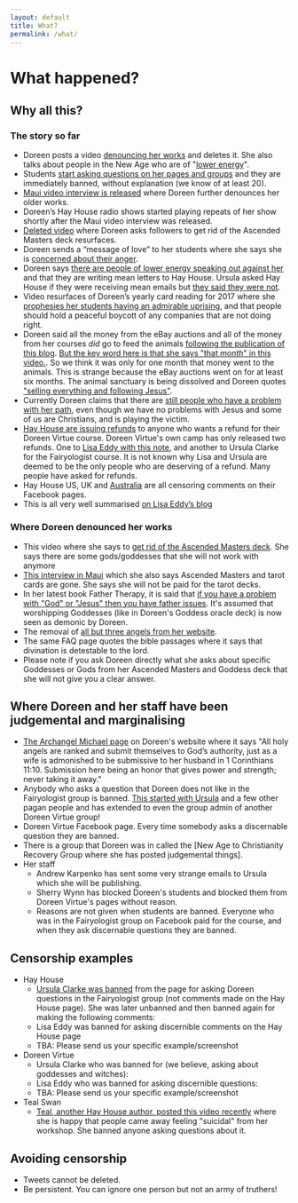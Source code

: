 ```yaml
---
layout: default
title: What?
permalink: /what/
---
```


# What happened?
## Why all this?

### The story so far
  * Doreen posts a video [denouncing her works](https://www.youtube.com/watch?v=SSzoATQ-dyo&feature=youtu.be&t=626
) and deletes it. She also talks about people in the New Age who are of "[lower energy](https://youtu.be/SSzoATQ-dyo?t=1410)".
  * Students [start asking questions on her pages and groups](thecelticfairy.com/2017/09/06/an-open-letter-to-doreen-virtue/) and they are immediately banned, without explanation (we know of at least 20).
  * [Maui video interview is released](https://www.youtube.com/watch?v=SSzoATQ-dyo&feature=youtu.be&t=626) where Doreen further denounces her older works.
  * Doreen’s Hay House radio shows started playing repeats of her show shortly after the Maui video interview was released.
  * [Deleted video](https://www.youtube.com/watch?v=SSzoATQ-dyo) where Doreen asks followers to get rid of the Ascended Masters deck resurfaces.
  * Doreen sends a “message of love” to her students where she says she is [concerned about their anger](https://youtu.be/jPFPfu_xCtw?t=496).
  * Doreen says [there are people of lower energy speaking out against her](https://www.youtube.com/watch?v=O1cKNAFw4nk&feature=youtu.be&t=760) and that they are writing mean letters to Hay House. Ursula asked Hay House if they were receiving mean emails but [they said they were not](https://twitter.com/tangentfairy/status/910089548809547776).
  * Video resurfaces of Doreen’s yearly card reading for 2017 where she [prophesies her students having an admirable uprising](https://youtu.be/ohbUOIH1MHk?t=511), and that people should hold a peaceful boycott of any companies that are not doing right.
  * Doreen said all the money from the eBay auctions and all of the money from her courses _did_ go to feed the animals [following the publication of this blog](http://www.thecelticfairy.com/2017/09/17/doreen-virtues-dream/). [But the key word here is that she says "that _month_" in this video.](https://www.youtube.com/watch?v=REYElIRhZpk&feature=youtu.be&t=1766). So we think it was only for one month that money went to the animals. This is strange because the eBay auctions went on for at least six months. The animal sanctuary is being dissolved and Doreen quotes ["selling everything and following Jesus"](https://www.youtube.com/watch?v=O1cKNAFw4nk&feature=youtu.be&t=755).
  * Currently Doreen claims that there are [still people who have a problem with her path](https://www.facebook.com/DoreenVirtue444/videos/1759766487397988/), even though we have no problems with Jesus and some of us are Christians, and is playing the victim.
  * [Hay House are issuing refunds](http://angelorum.co/uncategorized/how-to-get-a-refund-for-your-doreen-virtue-course/) to anyone who wants a refund for their Doreen Virtue course. Doreen Virtue's own camp has only released two refunds. One to [Lisa Eddy with this note](https://twitter.com/LisaFrideborg/status/911986113413251072), and another to Ursula Clarke for the Fairyologist course. It is not known why Lisa and Ursula are deemed to be the only people who are deserving of a refund. Many people have asked for refunds.
  * Hay House US, UK and [Australia](https://www.facebook.com/HayHouseAust/videos/10154989614760308/?comment_id=10154997143130308&comment_tracking=%7B%22tn%22%3A%22R0%22%7D) are all censoring comments on their Facebook pages.
  * This is all very well summarised [on Lisa Eddy’s blog](http://angelorum.co/uncategorized/truth-doreen-virtues-conversion/)

### Where Doreen denounced her works
  * This video where she says to [get rid of the Ascended Masters deck](https://www.youtube.com/watch?v=SSzoATQ-dyo&feature=youtu.be&t=626). She says there are some gods/goddesses that she will not work with anymore
  * [This interview in Maui](https://youtu.be/0e8QYAWgJMo?t=733) which she also says Ascended Masters and tarot cards are gone. She says she will not be paid for the tarot decks.
  * In her latest book Father Therapy, it is said that [if you have a problem with "God" or "Jesus" then you have father issues](http://www.go.hayhouse.com/fathertherapy). It's assumed that worshipping Goddesses (like in Doreen's Goddess oracle deck) is now seen as demonic by Doreen.
  * The removal of [all but three angels from her website](https://www.angeltherapy.com/faq).
  * The same FAQ page quotes the bible passages where it says that divination is detestable to the lord.
  * Please note if you ask Doreen directly what she asks about specific Goddesses or Gods from her Ascended Masters and Goddess deck that she will not give you a clear answer.
    
## Where Doreen and her staff have been judgemental and marginalising
  * [The Archangel Michael page](https://www.angeltherapy.com/archangel-michael) on Doreen's website where it says "All holy angels are ranked and submit themselves to God’s authority, just as a wife is admonished to be submissive to her husband in 1 Corinthians 11:10. Submission here being an honor that gives power and strength; never taking it away."
  * Anybody who asks a question that Doreen does not like in the Fairyologist group is banned. [This started with Ursula](http://www.thecelticfairy.com/2017/09/06/an-open-letter-to-doreen-virtue/) and a few other pagan people and has extended to even the group admin of another Doreen Virtue group!
  * Doreen Virtue Facebook page. Every time somebody asks a discernable question they are banned.
  * There is a group that Doreen was in called the [New Age to Christianity Recovery Group where she has posted judgemental things].
  * Her staff
      * Andrew Karpenko has sent some very strange emails to Ursula which she will be publishing.
      * Sherry Wynn has blocked Doreen's students and blocked them from Doreen Virtue's pages without reason.
      * Reasons are not given when students are banned. Everyone who was in the Fairyologist group on Facebook paid for the course, and when they ask discernable questions they are banned.
      
## Censorship examples
  * Hay House
      * [Ursula Clarke was banned](http://www.thecelticfairy.com/2017/09/06/an-open-letter-to-doreen-virtue/) from the page for asking Doreen questions in the Fairyologist group (not comments made on the Hay House page). She was later unbanned and then banned again for making the following comments:
      * Lisa Eddy was banned for asking discernible comments on the Hay House page
      * TBA: Please send us your specific example/screenshot
  * Doreen Virtue
      * Ursula Clarke who was banned for (we believe, asking about goddesses and witches):
      * Lisa Eddy who was banned for asking discernible questions:
      * TBA: Please send us your specific example/screenshot
  * Teal Swan
      * [Teal, another Hay House author, posted this video recently](https://www.instagram.com/p/BaUO7-WgT4D/?hl=en&taken-by=tealspiritualcatalyst) where she is happy that people came away feeling "suicidal" from her workshop. She banned anyone asking questions about it.

## Avoiding censorship
  * Tweets cannot be deleted.
  * Be persistent. You can ignore one person but not an army of truthers!
